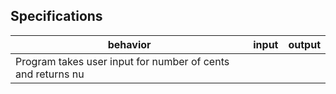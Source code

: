 ## Specifications

| behavior |  input   |  output  |
|----------|:--------:|:--------:|
|Program takes user input for number of cents and returns nu